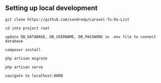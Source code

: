 ## Setting up local development

    git clone https://github.com/xandredp/Laravel-To-Do-List

    cd into project root

    update DB_DATABASE, DB_USERNAME, DB_PASSWORD in .env file to connect database

    composer install

    php artisan migrate

    php artisan serve

    navigate to localhost:8000